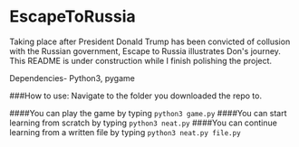 # EscapeToRussia
Taking place after President Donald Trump has been convicted of collusion with the Russian government, Escape to Russia illustrates Don's journey.
This README is under construction while I finish polishing the project.

Dependencies-
Python3, pygame

###How to use:
Navigate to the folder you downloaded the repo to.

####You can play the game by typing `python3 game.py`
####You can start learning from scratch by typing `python3 neat.py`
####You can continue learning from a written file by typing `python3 neat.py file.py`
